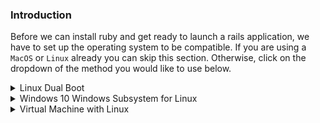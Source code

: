 ### Introduction
Before we can install ruby and get ready to launch a rails application, we have to set up the operating system to be compatible. If you are using a `MacOS` or `Linux` already you can skip this section. Otherwise, click on the dropdown of the method you would like to use below.

<details markdown="block">
<summary class="dropDown-header">Linux Dual Boot
</summary>

*Read this whole section before continuing*

Dual-booting provides you two operating systems that you can switch from with a simple reboot. Each partition will not modify the other unless you explicitly do so. Be sure you back up any important data and have a way to ask for help before you continue. If you get lost, scared, or stuck: Talk to us in the [Gitter chat room](https://gitter.im/TheOdinProject/tech_support) at any time. It helps to have a phone or another computer around if you get stuck. This process almost always goes smoothly, so don't worry too much :) .

### Step 1: Downloading Linux

First you will need to download the version of linux you wish to install onto your computer. Ubuntu comes in different versions ("flavors"), but we suggested the standard [Ubuntu](https://www.ubuntu.com/download/desktop) or [Xubuntu](https://xubuntu.org/) if you're using an older computer. Be sure to download the 64bit version, it is the most compatible and will prevent many hard to solve problems.

### Step 2: Creating a bootable flash-drive

(If you do not have a flash-drive, you can also burn the image to a CD or DVD)

Next you will create a bootable flash drive so you can install Ubuntu to your hard drive.

Follow [this guide](https://tutorials.ubuntu.com/tutorial/tutorial-create-a-usb-stick-on-windows#0) for instructions.

Note: You can use this method to try out different [flavors of Ubuntu](https://www.ubuntu.com/download/flavours) if you would like. These images allow you to try the different flavors of Ubuntu without committing to an installation. Just note that due to the nature of USB, it is slow for this purpose, and using it this way consistently over time can harm your flash-drive.

If you would like to play with the version of Ubuntu you installed on the flash drive, click 'try me' instead of 'install'. When you have found a version of Ubuntu you like, continue to the next step.

### Step 3: Installing Ubuntu along side Windows

#### Step 3.1: Booting from the flash-drive

First you will need to boot into Linux on your flash-drive. The exact steps may vary, but on a general level you will need to:

* Insert the flash drive into the computer
* Reboot the computer
* Select the flash drive as the bootable device instead of the hard drive

For example, on a Dell computer you will need to plug in the USB drive, reboot the computer and press the F12 key when the computer is first booting up to bring up the boot menu. From here you can select your USB drive and boot from that.  Your computer may not be the same, so google will be your friend in trying to figure it out.

#### Step 3.1: Installing Ubuntu

This is where the real changes start happening to your computer. The default settings are mostly perfect, but be sure to "__Install Ubuntu alongside Windows__". Not doing this can cause irreversible data loss.

One thing you might want to change is the allocated disk space allowed for Linux. 30gb or more is recommended. This can be changed later, but it is a more involved process.

For step by step instructions please follow this [installation guide](https://tutorials.ubuntu.com/tutorial/tutorial-install-ubuntu-desktop#0) from the creators of Ubuntu.

</details>

<details markdown="block">
<summary class="dropDown-header">Windows 10 Windows Subsystem for Linux
</summary>

Microsoft has recently made a huge shift to embrace open source and support developers. One of the biggest things they did with Windows 10 was introduce the Windows Subsystem for Linux (WSL) which is a linux command line within Windows. Of course there are a couple minor adjustments you need to make, but once you have it up and running, you can essentially follow the Ubuntu instructions.

Beginning with the 2017 Fall Creators Update, Microsoft has made it easy to get up and running using [Windows Settings and the Microsoft Store](https://winaero.com/blog/enable-wsl-windows-10-fall-creators-update/). It's as simple as installing via the Microsoft Store.

### Step 1: Install WSL

Microsoft has made installing WSL super simple. To install this feature you need to

* Open your start menu and start searching for "Microsoft Store"
* Enter "Ubuntu" into the search field of the store. 
* Click on the orange "Ubuntu 18.04" and then "Get".

This will install the Windows Subsystem for Linux on your computer.  The process will take about 10 minutes to complete, depending on your internet connection.

### Step 2: Starting WSL

Windows Subsystem for Linux is nothing more than a linux terminal inside of Windows. To start the program simply open your start menu and search for "Ubuntu 18.04". The first time you run the program you may get a message, "Installing, this may take a few minutes..." Sit tight and give it a few moments. When complete, you will be asked to create a new user and password. This is how you will log into your WSL installation.

### Step 3: Set up Symbolic Link

When Ubuntu was set up, your windows file system (C-Drive) was mapped to `/mnt` in Ubuntu. This means that your C drives is actually `/mnt/c` inside WSL and that both Windows and WSL can have access to your C-drive. Don't trust us? Try it out yourself:

From your open WSL terminal, type `cd /mnt/c` and then `ls` (Check out the [Command Line Basics Section](/courses/web-development-101/lessons/command-line-basics) if you're unsure about this command). You can then compare the output to the contents of your `C:\` drive in Windows. They should be the same.

#### Step 3.1: Create Directory for your Projects

You can choose to put your project files anywhere you want, but we're going to assume you are cool and put a projects folder in your Documents folder.

From inside the Ubuntu terminal type:

~~~bash
mkdir /mnt/c/Users/<Your Windows Username>/Documents/Projects
~~~

(Replace `<Your Windows Username>` with your Windows username). This will create a new `Projects` folder inside of your Documents folder. Obviously you could have used windows explore to click your way there too, but why not use our fancy new toy?

#### Step 3.2: Create the Symbolic Link

Next, we're going to establish the link so that instead of having to type `ls /mnt/c/Users/<your windows user name>/Documents/Projects` each time, you can simply type `ls ~/Projects`, which will point to that obscenely long path above.

At your Ubuntu command prompt type:

~~~bash
ln -s /mnt/c/Users/<your windows user name>/Documents/Projects ~/Projects
~~~

now you can easily access and safely edit your projects folder from inside WSL just by using the `~/Projects` directory.

### Step 4 (optional): Make Ubuntu Easier to Find

If you want to, you can pin a link to Ubuntu to your start menu or your desktop.

You can also elevate PowerShell or Command Prompt by typing `wsl` and pressing enter

If you run wsl inside PowerShell or Command Prompt, you can close WSL by typing `exit` and hitting enter. This returns you back to the normal PowerShell/Command Prompt.

### Important Note

The WSL program files are well hidden but it's super important that you do not edit these files from Windows. Ignoring this will cause serious problems to your Ubuntu installation and possibly your Windows installation.

### Additional Links for Further Study

* You can find more info about managing and configuring WSL [here](https://docs.microsoft.com/en-us/windows/wsl/wsl-config).

* [This](https://docs.microsoft.com/en-us/powershell/scripting/getting-started/getting-started-with-windows-powershell?view=powershell-6) is an introduction to PowerShell if you want to make more use of it.

* If you want to learn all about the `ln` command we used to make the symbolic link, the [man page](https://ss64.com/bash/ln.html) (manual page) has all the info you need.

</details>

<details markdown="block">
<summary class="dropDown-header">Virtual Machine with Linux
</summary>

If you want to use Linux but can't or don't want to install WSL, then using a VM is the best option. VM is short for 'Virtual machine' which is a widely used program that [emulates](https://en.wikipedia.org/wiki/Emulator) a computer system. In other words, a VM allows you to run an operating system of your choice just like any other computer program. Unfortunately, such convenience comes at a price. Running a program that contains an operating system can be very heavy on your processor and RAM memory.

### Requirements

Before committing to the installation, make sure your computer meets the [requirements](https://www.virtualbox.org/wiki/End-user_documentation) to run a virtual machine, it doesn't hurt to take a look at your selected flavor of linux's requirements as well.

### Step 1: Downloads

You have read through the introduction part and you feel like a VM is your best option? Your computer meets the minimum requirements? Great, let's get started then. This is a fairly simple process and only a few things could go wrong, we'll make sure to mention them. This guide uses Oracle's 'VirtualBox' program, it's open source, free and simple. What more can you ask of a piece of software? Now let's make sure we have everything downloaded and ready for installation:

#### Step 1.1.1: Downloading Virtual Box


[Click here](https://www.virtualbox.org/wiki/Downloads) and download VirtualBox for Windows hosts.

#### Step 1.1.2: Linux download

There are thousands of versions of Linux out there. Ubuntu is undoubtedly one of the most popular and user friendly. When installing on a VM we recommend [downloading](https://xubuntu.org/download) and installing Xubuntu 18.04. Xubuntu uses the same base software as Ubuntu, but has a display that's better for VM environments.

### Step 2: Installing Virtualbox and setting up Ubuntu

#### Step 2.1: Installing VirtualBox

The installation of VirtualBox is a very straight forward process. It doesn't require any technical knowledge and is the same as installing any other computer program on your Windows computer. Double-clicking the downloaded file is sufficient to start the installation process. Any additional options prompted by the installation are left for the user to decide (such as creating a desktop icon and so on). After the installation is finished (the progress bar might get stuck for a few minutes, just wait for it to finish) search for your newly installed Virtual Box program and run it.

#### Step 2.2: Setting up Ubuntu
Now that you have Virtual Box installed, double click the icon and you should see something like this:

![installed_vbox](https://i.imgur.com/VO9Y1Si.png)

Click on the 'New' button to create a virtual operating system. Find your operating system in the dropdown menu (Linux/Ubuntu) and name it as you wish. Continue by pressing next and choose the following options in the next steps:

1. Memory size - Should be about half of your computers maximum. For example, if you have 8GB of RAM memory, allocate 4GB to your virtual operating system.

2. Hard disk - Create a virtual hard disk

3. Hard disk file type - Choose the VDI (VirtualBox Disk Image) option

4. Storage on physical hard disk - Dynamically allocated

5. File location and size - We recommend at least 20GB for the virtual hard disk

After completing the last step, click the Create button. Your newly created virtual OS should be in the menu now. Right click on it and go to Settings. Go to the Storage section and add the Ubuntu iso file you downloaded earlier:

![choose_disc_vbox](https://i.imgur.com/D3xfaZa.png)

After that, you can go to the System tab and change the amount of hardware the virtual operating system will be using. Generally 50% of RAM and at least 2 processors should be allocated to the virtual OS, but you can always change these settings based on your needs

You can start the VM by right clicking on the icon in the menu and selecting Start then Normal Start.

The next thing to do is Install Xubuntu. The process is very simple and most of the default options can be left like that including the Installation type which should be `Erase disk and install Ubuntu`. You will need to confirm this step. It may sound dangerous, but the VM can only see the "Hard Drive" you created above in step 2.2 #2-5. This is the beauty of VMs - the ability to separate the physical space of your computer across many VMs.

The rest of the installation is pretty straightforward, but should you have any questions you can find Ubunutu's official installation guide for Ubuntu [here](https://tutorials.ubuntu.com/tutorial/tutorial-install-ubuntu-desktop#0).

### Step 3: Installing Guest Additions and enabling them

 Your regular operating system (Windows in this case) is called the **Host** and all other operating systems that run as Virtual Machines are called **Guests**. To make working in your Guest OS easier you need to install Guest Additions. Guest Additions add a lot of functionality to the Guest OS like 'Drag n Drop' files, full-screen guest mode, shared folders and copy/paste between host and guest.

Installing Guest Additions can be tricky, but luckily there is Youtube. Check out [this video](https://www.youtube.com/watch?v=qNecdUsuTPw) by ProgrammingKnowledge on how to install the Guest Additions.  Their installation may look different than yours, but all of the commands are the same.

### Understanding how VM works

  It's important to note a few things about coding in a virtual environment:

* All installations are done in the VM. Now that you have everything set up it is important to mention that everything you install regarding coding you install on the Guest OS (Ubuntu in this case) including Ruby,Rails,Text editors and everything else you will need during this curriculum. This means that during the installation project, you consider yourself a Linux user, not a Windows user.

* All of the development related to TOP is done in the VM.

### Possible issues

If you can not choose anything other than a 32-bit operating system when setting up your VM look at [this](http://www.fixedbyvonnie.com/2014/11/virtualbox-showing-32-bit-guest-versions-64-bit-host-os/#.WzzZYXYzZN0)

If you get a message like 'This kernel requires an x86-64 CPU, but only detected an i686 CPU. Unable to boot - please use a kernel appropriate for your CPU.' , you should go to the BIOS settings of your PC and enable 'Virtualization Technologies' and 'VT-x' (or AMD-x), save the settings and restart your PC.

If you experience any issues during the installation don't hesitate to ask for help on the [forums](https://forum.theodinproject.com/c/help) or in our [Gitter chat](https://gitter.im/TheOdinProject/tech_support).

</details>
